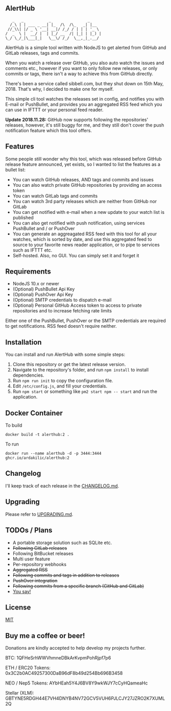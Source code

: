 AlertHub
--------

```
   _   _           _                _
  /_\ | | ___ _ __| |_  /\  /\_   _| |__
 //_\\| |/ _ \ '__| __|/ /_/ / | | | '_ \
/  _  \ |  __/ |  | |_/ __  /| |_| | |_) |
\_/ \_/_|\___|_|   \__\/ /_/  \__,_|_.__/
```

AlertHub is a simple tool written with NodeJS to get alerted from GitHub and GitLab releases, tags and commits.

When you watch a release over GitHub, you also auto watch the issues and comments etc., however if you want to only follow new releases, or only commits or tags, there isn't a way to achieve this from GitHub directly.

There's been a service called sibbell.com, but they shut down on 15th May, 2018. That's why, I decided to make one for myself.

This simple cli tool watches the releases set in config, and notifies you with E-mail or PushBullet, and provides you an aggregated RSS feed which you can use in IFTTT or your personal feed reader.

**Update 2018.11.28:** GitHub now supports following the repositories' releases, however, it's still buggy for me, and they still don't cover the push notification feature which this tool offers.

## Features

Some people still wonder why this tool, which was released before GitHub release feature announced, yet exists, so I wanted to list the features as a bullet list:

* You can watch GitHub releases, AND tags and commits and issues
* You can also watch private GitHub repositories by providing an access token
* You can watch GitLab tags and commits
* You can watch 3rd party releases which are neither from GitHub nor GitLab
* You can get notified with e-mail when a new update to your watch list is published
* You can also get notified with push notification, using services PushBullet and / or PushOver
* You can generate an aggreagated RSS feed with this tool for all your watches, which is sorted by date, and use this aggregated feed to source to your favorite news reader application, or to pipe to services such as IFTTT etc.
* Self-hosted. Also, no GUI. You can simply set it and forget it

## Requirements

* NodeJS 10.x or newer
* (Optional) PushBullet Api Key
* (Optional) PushOver Api Key
* (Optional) SMTP credentials to dispatch e-mail
* (Optional) Personal GitHub Access token to access to private repositories and to increase fetching rate limits

Either one of the PushBullet, PushOver or the SMTP credentials are required to get notifications. RSS feed doesn't require neither.

## Installation

You can install and run AlertHub with some simple steps:

1. Clone this repository or get the latest release version.
2. Navigate to the repository's folder, and run `npm install` to install dependencies.
3. Run `npm run init` to copy the configuration file.
4. Edit `/etc/config.js`, and fill your credentials.
5. Run `npm start` or something like `pm2 start npm -- start` and run the application.

## Docker Container

To build

```
docker build -t alerthub:2 .
```

To run

```
docker run --name alerthub -d -p 3444:3444 ghcr.io/ardakilic/alerthub:2
```

## Changelog

I'll keep track of each release in the [CHANGELOG.md](./CHANGELOG.md).

## Upgrading

Please refer to [UPGRADING.md](./UPGRADING.md).

## TODOs / Plans

* A portable storage solution such as SQLite etc.
* ~~Following GitLab releases~~
* Following BitBucket releases
* Multi user feature
* Per-repository webhooks
* ~~Aggregated RSS~~
* ~~Following commits and tags in addition to releases~~
* ~~PushOver integration~~
* ~~Following commits from a specific branch (GitHub and GitLab)~~
* [You say!](https://github.com/Ardakilic/alerthub/issues/new)

## License

[MIT](./LICENSE)

## Buy me a coffee or beer!

Donations are kindly accepted to help develop my projects further.

BTC: 1QFHeSrhWWVhmneDBkArKvpmPohRjpf7p6

ETH / ERC20 Tokens: 0x3C2b0AC49257300DaB96dF8b49d254Bb696B3458

NEO / Nep5 Tokens: AYbHEah5Y4J6BV8Y9wkWJY7cCyHQameaHc

Stellar (XLM): GBTYNE5RDGH44E7VH4DNYB4NV72GCV5VUH6PJLCJY27JZRO2K7XUML2Q
